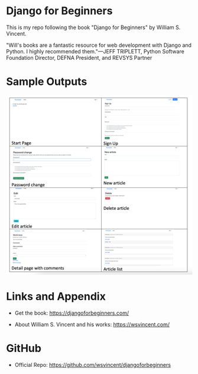 #  Django for Beginners
This is my repo following the book "Django for Beginners" by William S. Vincent.

"Will's books are a fantastic resource for web development with Django and Python. I highly recommended them."—JEFF TRIPLETT, Python Software Foundation Director, DEFNA President, and REVSYS Partner

Sample Outputs
========================================================

![Sample Outputs](https://github.com/nihathalici/Django-for-Beginners/blob/main/news_sample_screenshots.PNG)


Links and Appendix
========================================================

- Get the book: https://djangoforbeginners.com/

- About William S. Vincent and his works: https://wsvincent.com/

GitHub
========================================================

- Official Repo: https://github.com/wsvincent/djangoforbeginners
